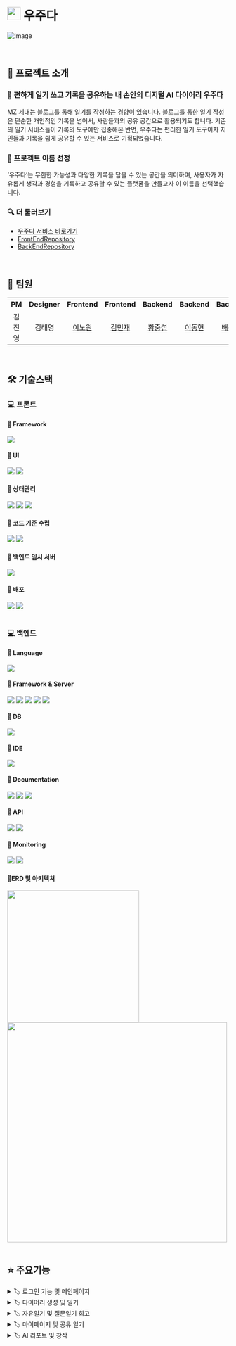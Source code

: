 # <img src="https://github.com/user-attachments/assets/25ec575a-9f36-4b6a-9a9b-a4433d281973" width="30" />  우주다
![image](https://github.com/user-attachments/assets/94444f68-e950-4d91-b6b5-5e7698a0a2e1)

<br>

## 📁 프로젝트 소개
### 📱 편하게 일기 쓰고 기록을 공유하는 내 손안의 디지털 AI 다이어리 우주다
MZ 세대는 블로그를 통해 일기를 작성하는 경향이 있습니다. 블로그를 통한 일기 작성은 단순한 개인적인 기록을 넘어서, 사람들과의 공유 공간으로 활용되기도 합니다. 
기존의 일기 서비스들이 기록의 도구에만 집중해온 반면, 우주다는 편리한 일기 도구이자 지인들과 기록을 쉽게 공유할 수 있는 서비스로 기획되었습니다.

### 🤔 프로젝트 이름 선정
‘우주다’는 무한한 가능성과 다양한 기록을 담을 수 있는 공간을 의미하며, 사용자가 자유롭게 생각과 경험을 기록하고 공유할 수 있는 플랫폼을 만들고자 이 이름을 선택했습니다.


### 🔍 더 둘러보기
- <a href="https://woozuda.swygbro.com/">우주다 서비스 바로가기</a>
- <a href="https://github.com/woozuda/frontend">FrontEndRepository</a>
- <a href="https://github.com/woozuda/backend">BackEndRepository</a>
<br>

## 👥 팀원 
<table align="center">
  <tr>
    <th style="text-align: center;">PM</th>
    <th style="text-align: center;">Designer</th>
    <th style="text-align: center;">Frontend</th>
    <th style="text-align: center;">Frontend</th>
    <th style="text-align: center;">Backend</th>
    <th style="text-align: center;">Backend</th>
    <th style="text-align: center;">Backend</th>
  </tr>
  <tr>
    <td style="text-align: center;">김진영</td>
    <td style="text-align: center;">김래영</td>
    <td style="text-align: center;"> <a href="https://github.com/nwleedev">이노원</a> </td>
    <td style="text-align: center;"> <a href="https://github.com/minjae2271">김민재</a> </td>
    <td style="text-align: center;"> <a href="https://github.com/seop-h">황중섭</a> </td>
    <td style="text-align: center;"> <a href="https://github.com/rodom1018">이동현</a> </td>
    <td style="text-align: center;"> <a href="https://github.com/baesaa0304">배선영</a> </td>
  </tr>
</table>

<br>

## 🛠️ 기술스택

### 💻 프론트
#### 🔨 Framework
<img src="https://img.shields.io/badge/nextdotjs-000000?style=flat-square&logo=nextdotjs&logoColor=white">

#### 🔨 UI
<div>
  <img src="https://img.shields.io/badge/shadcnui-000000?style=flat-square&logo=shadcnui&logoColor=white">
  <img src="https://img.shields.io/badge/tailwindcss-06B6D4?style=flat-square&logo=tailwindcss&logoColor=white">
</div>


#### 🔨  상태관리
<div>
  <img src="https://img.shields.io/badge/Tanstack Query-06B6D4?style=flat-square&logo=Tanstack Query&logoColor=white">
  <img src="https://img.shields.io/badge/Zustand-06B6D4?style=flat-square&logo=Zustand&logoColor=white">
  <img src="https://img.shields.io/badge/Context API-06B6D4?style=flat-square&logo=Context API&logoColor=white">
</div>



#### 🔨 코드 기준 수립
<div>
  <img src="https://img.shields.io/badge/eslint-4B32C3?style=flat-square&logo=eslint&logoColor=white">
  <img src="https://img.shields.io/badge/prettier-F7B93E?style=flat-square&logo=prettier&logoColor=white">
</div>


#### 🔨 백엔드 임시 서버
<img src="https://img.shields.io/badge/mockserviceworker-FF6A33?style=flat-square&logo=mockserviceworker&logoColor=white">

#### 🔨 배포
<div>
  <img src="https://img.shields.io/badge/SWYG-000000?style=flat-square&logo=SWYG&logoColor=white">
  <img src="https://img.shields.io/badge/vercel-000000?style=flat-square&logo=vercel&logoColor=white">
</div>


<br>

### 💻 백엔드

#### 🔨 Language
<img src="https://img.shields.io/badge/Java-007396?style=flat-square&logo=Java&logoColor=white">

#### 🔨 Framework & Server
 <div>
  <img src="https://img.shields.io/badge/Spring-6DB33F?style=flat-square&logo=Spring&logoColor=white">
  <img src="https://img.shields.io/badge/springboot-6DB33F?style=flat-square&logo=springboot&logoColor=white">
  <img src="https://img.shields.io/badge/springsecurity-6DB33F?style=flat-square&logo=springsecurity&logoColor=white">
  <img src="https://img.shields.io/badge/NCloud Server-03C75A?style=flat-square&logo=naver&logoColor=white">
  <img src="https://img.shields.io/badge/githubactions-2088FF?style=flat-square&logo=githubactions&logoColor=white">
</div>

#### 🔨 DB
<img src="https://img.shields.io/badge/mysql-4479A1?style=flat-square&logo=mysql&logoColor=white"> 

#### 🔨 IDE
<img src="https://img.shields.io/badge/intellijidea-000000?style=flat-square&logo=intellijidea&logoColor=white"> 

#### 🔨 Documentation
<div>
   <img src="https://img.shields.io/badge/swagger-85EA2D?style=flat-square&logo=swagger&logoColor=white"> 
  <img src="https://img.shields.io/badge/notion-000000?style=flat-square&logo=notion&logoColor=white"> 
  <img src="https://img.shields.io/badge/ERD Cloud-800080?style=flat-square&logo=icloud&logoColor=white"> 
</div>

#### 🔨 API
<div>
  <img src="https://img.shields.io/badge/openai-412991?style=flat-square&logo=openai&logoColor=white">
  <img src="https://img.shields.io/badge/NCloud Object Storage-03C75A?style=flat-square&logo=naver&logoColor=white">
</div>

#### 🔨 Monitoring
<div>
  <img src="https://img.shields.io/badge/prometheus-E6522C?style=flat-square&logo=prometheus&logoColor=white"> 
  <img src="https://img.shields.io/badge/LokiStack-FFC800?style=flat-square&logo=LokiStack&logoColor=white"> 

</div>

#### 🔨ERD 및 아키텍쳐
<div>
  <img src="https://github.com/user-attachments/assets/3dd51a4f-434d-41e4-b618-7adcecd642ab" width="300">
  <img src="https://github.com/user-attachments/assets/67fe4700-f46b-4350-82b0-372a84178743" width="500">

</div>

<br>

## ⭐️ 주요기능

<details>
<summary>🏷️ 로그인 기능 및 메인페이지</summary>
<img src="https://github.com/user-attachments/assets/399f8eaa-6b75-4b43-a5f4-cfe23a030964" width="200">
<img src="https://github.com/user-attachments/assets/d9cfdc1c-0441-43a7-9f7c-1ed748cb260b" width="200">
<img src="https://github.com/user-attachments/assets/9355c649-cc9a-4926-879c-19e9a169fda7" width="200">
<img src="https://github.com/user-attachments/assets/1fcbc7d9-7a90-4134-89ba-f1bdf07c1745" width="200">

- 카카오, 네이버, 구글 소셜 회원가입 및 로그인 가능
- OAuth 로그인 외에도 이메일로 회원가입 및 로그인 가능
- 메인 페이지에서 다이어리가 없을 경우 다이어리 생성 가능
(다이어기가 있을 경우, 생성된 다이어리와 오늘의 일기 질문을 확인할 수 있음)
</details>
<details>
<summary>🏷️ 다이어리 생성 및 일기</summary>
<img src="https://github.com/user-attachments/assets/738e5c8a-3bcc-49d3-8dcb-44813ea30d40" width="200">
<img src="https://github.com/user-attachments/assets/8e6a2c1d-5c9f-4aba-8466-9acba68a53f3" width="200">
<img src="https://github.com/user-attachments/assets/8136370d-be27-409c-92a0-e7981dd129a6" width="200">
<img src="https://github.com/user-attachments/assets/01793147-a8b4-4f91-a731-c14a47894ddb" width="200">

- 다이어리 생성 시 제목과 내용 입력 가능
- 이미지 첨부 가능, 첨부할 이미지가 없을 경우 랜덤 이미지 생성 가능
</details>

<details>
<summary>🏷️ 자유일기 및 질문일기 회고</summary>
<img src="https://github.com/user-attachments/assets/138e12e5-1f52-4b40-ab9a-0c9ce873332f" width="200">
<img src="https://github.com/user-attachments/assets/b1c0e7f4-4359-44b5-a62a-d2999b0e9ccd" width="200">
<img src="https://github.com/user-attachments/assets/196150cf-9749-4b5f-a3e0-e7576ea8ab8e" width="200">
<img src="https://github.com/user-attachments/assets/549fb3d2-377a-47fc-b13d-c9e54c983c4c" width="200">

- 자유일기, 질문일기, 회고 작성 가능
- 일기의 경우 기분 및 날씨로 표현 가능
- 회고는 각 카테고리별로 작성 가능
</details>

<details>
<summary>🏷️ 마이페이지 및 공유 일기</summary>
<img src="https://github.com/user-attachments/assets/abaf7d86-0d7c-4a30-bf07-1ce1e6d14587" width="200">
<img src="https://github.com/user-attachments/assets/fe69c987-5eef-4a4f-92e9-ac9013cff638" width="200">
<img src="https://github.com/user-attachments/assets/4b81570f-499f-4a8c-866d-b4ce667c7ece" width="200">
<img src="https://github.com/user-attachments/assets/64877ca2-ff6c-4ed0-97f6-c809cc3a9a8b" width="200">

- 마이페이지 내 정보 확인 가능
- 내가 공유한 일기 및 창작일기 확인 가능
- 창작 시 글 또는 시를 선택하여 창작 가능
- 일기 AI 분석 알림 On/Off 기능
</details>

<details>
<summary>🏷️ AI 리포트 및 창작</summary>
<img src="https://github.com/user-attachments/assets/ea7f7020-81ff-4757-b66d-aa4365dd9987" width="200">
<img src="https://github.com/user-attachments/assets/9e0d0675-f4e1-4780-96f0-72934778cb12" width="200">
<img src="https://github.com/user-attachments/assets/97f4eeca-0286-44ae-a412-cf6775994a03" width="200">
<img src="https://github.com/user-attachments/assets/cfa094df-d0e9-44be-b066-48aee2c54ac9" width="200">
<img src="https://github.com/user-attachments/assets/2854ee53-f7dd-413f-8f65-3028c8698710" width="200">

- 각 사용자가 주간별로 2개 이상 일기 및 각 카테고리 별로 회고를 작성한 경우 AI 리포트 가능
- 일기는 키워드로 장소, 활동, 감정을 분석하고 날씨에 대한 기분 분석, 감정 비율 분석, 새로운 기록을 제안
- 회고는 각 카테고리 별로 분석
- 창작은 사용자가 선택한 (글 또는 시)을 보고 분석하여 결과를 제공
</details>












